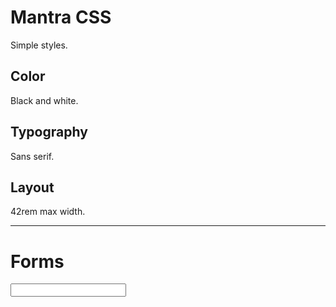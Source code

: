 # Mantra CSS
Simple styles.


## Color
Black and white.

## Typography
Sans serif.

## Layout
42rem max width.

---

# Forms

<form>
<div class="form-item">
    <input type="text">
</div>
</form>